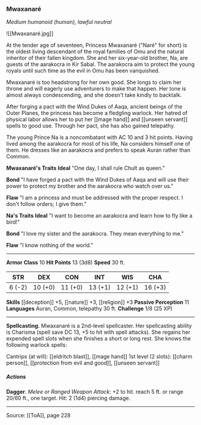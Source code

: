 ### Mwaxanaré
_Medium humanoid (human), lawful neutral_

![[Mwaxanaré.jpg]]

At the tender age of seventeen, Princess Mwaxanaré ("Naré" for short) is the oldest living descendant of the royal families of Omu and the natural inheritor of their fallen kingdom. She and her six-year-old brother, Na, are guests of the aarakocra in Kir Sabal. The aarakocra aim to protect the young royals until such time as the evil in Omu has been vanquished.

Mwaxanaré is too headstrong for her own good. She longs to claim her throne and will eagerly use adventurers to make that happen. Her tone is almost always condescending, and she doesn't take kindly to backtalk.

After forging a pact with the Wind Dukes of Aaqa, ancient beings of the Outer Planes, the princess has become a fledgling warlock. Her hatred of physical labor allows her to put her [[mage hand]] and [[unseen servant]] spells to good use. Through her pact, she has also gained telepathy.

The young Prince Na is a noncombatant with AC 10 and 3 hit points. Having lived among the aarakocra for most of his life, Na considers himself one of them. He dresses like an aarakocra and prefers to speak Auran rather than Common.


**Mwaxanaré's Traits** **Ideal** "One day, I shall rule Chult as queen."


**Bond** "I have forged a pact with the Wind Dukes of Aaqa and will use their power to protect my brother and the aarakocra who watch over us."


**Flaw** "I am a princess and must be addressed with the proper respect. I don't follow orders; I give them."



**Na's Traits** **Ideal** "I want to become an aarakocra and learn how to fly like a bird!"


**Bond** "I love my sister and the aarakocra. They mean everything to me."


**Flaw** "I know nothing of the world."







---

**Armor Class** 10
**Hit Points** 13 (3d8)
**Speed** 30 ft.

| STR     | DEX     | CON     | INT     | WIS     | CHA     |
|---------|---------|---------|---------|---------|---------|
| 6 (-2) | 10 (+0) | 11 (+0) | 13 (+1) | 12 (+1) | 16 (+3) |

**Skills** [[deception]] +5, [[nature]] +3, [[religion]] +3
**Passive Perception** 11
**Languages** Auran, Common, telepathy 30 ft.
**Challenge** 1/8 (25 XP)

---

**Spellcasting.** Mwaxanaré is a 2nd-level spellcaster. Her spellcasting ability is Charisma (spell save DC 13, +5 to hit with spell attacks). She regains her expended spell slots when she finishes a short or long rest. She knows the following warlock spells:

Cantrips (at will): [[eldritch blast]], [[mage hand]]
1st level (2 slots): [[charm person]], [[protection from evil and good]], [[unseen servant]]

##### Actions
**Dagger**. _Melee or Ranged Weapon Attack:_ +2 to hit. reach 5 ft. or range 20/60 ft., one target. Hit: 2 (1d4) piercing damage.


---

Source: [[ToA]], page 228